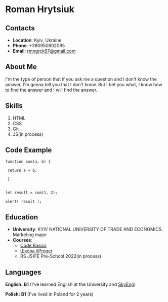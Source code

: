 # Roman Hrytsiuk

## Contacts
+ **Location**: Kyiv, Ukraine
+ **Phone**: +380950802095
+ **Email**: rmngrck97@gmail.com

## About Me

I'm the type of person that if you ask me a question and I don't know the answer, I'm gonna tell you that I don't know. But I bet you what, I know how to find the answer and I will find the answer.

## Skills

1. HTML
2. CSS
3. Git
4. JS(in process)

## Code Example

    function sum(a, b) {

     return a + b;
  
     }
 
 
    let result = sum(1, 2);
 
    alert( result );
 
## Education

* **University**: KYIV NATIONAL UNIVERSITY OF TRADE AND ECONOMICS. Marketing major
* **Courses**:
  - [Code Basics](https://ru.code-basics.com/)
  - [Школа itProger](https://www.youtube.com/channel/UCCXF68Da_ndcmvv_9OG75Cw)
  - RS JS/FE Pre-School 2022(in process)

## Languages

**English:** **B1** (I've learned English at the University and [SkyEng](https://skyeng.ru/))

**Polish:** **B1** (I've lived in Poland for 2 years)

